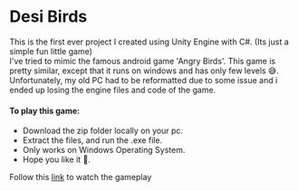 # Desi Birds
This is the first ever project I created using Unity Engine with C#. (Its just a simple fun little game)  
I've tried to mimic the famous android game 'Angry Birds'. This game is pretty similar, except that it runs on windows and has only few levels 😅.  
Unfortunately, my old PC had to be reformatted due to some issue and i ended up losing the engine files and code of the game.
  
#### To play this game:
- Download the zip folder locally on your pc.
- Extract the files, and run the .exe file.
- Only works on Windows Operating System.  
- Hope you like it 🤗. 
  
Follow this [link](https://www.linkedin.com/posts/prathmesh-chhabra-51760719b_finally-finished-my-first-game-project-activity-6765388912023220224-GfHr?utm_source=linkedin_share&utm_medium=member_desktop_web) to watch the gameplay

